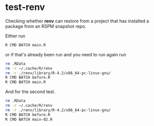 # test-renv

Checking whether **renv** can restore from a project that has installed a package from an RSPM snapshot repo.

Either run

```bash
R CMD BATCH main.R
```

or if that's already been run and you need to run again run

```bash
rm .RData
rm -r ~/.cache/R/renv
rm -r ./renv/library/R-4.2/x86_64-pc-linux-gnu/
R CMD BATCH before.R
R CMD BATCH main.R
```

And for the second test.

```bash
rm .RData
rm -r ~/.cache/R/renv
rm -r ./renv/library/R-4.2/x86_64-pc-linux-gnu/
R CMD BATCH before.R
R CMD BATCH main-02.R
```
